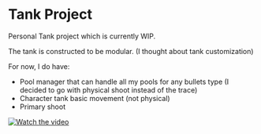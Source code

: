 # Tank Project
Personal Tank project which is currently WIP.

The tank is constructed to be modular. (I thought about tank customization)

For now, I do have:
- Pool manager that can handle all my pools for any bullets type (I decided to go with physical shoot instead of the trace)
- Character tank basic movement (not physical)
- Primary shoot

[![Watch the video](https://img.youtube.com/vi/608FudbebIE/maxresdefault.jpg)](https://youtu.be/608FudbebIE)
